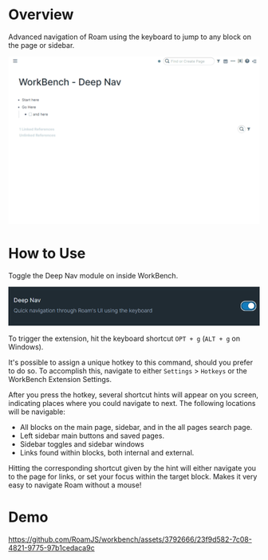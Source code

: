# Overview

Advanced navigation of Roam using the keyboard to jump to any block on the page or sidebar.

![](media/short-demo-deep-nav.gif)

# How to Use

Toggle the Deep Nav module on inside WorkBench.

![](media/toggle-deep-nav.png)

To trigger the extension, hit the keyboard shortcut `OPT + g` (`ALT + g` on Windows).

It's possible to assign a unique hotkey to this command, should you prefer to do so. To accomplish this, navigate to either `Settings` > `Hotkeys` or the WorkBench Extension Settings.

After you press the hotkey, several shortcut hints will appear on you screen, indicating places where you could navigate to next. The following locations will be navigable:

- All blocks on the main page, sidebar, and in the all pages search page.
- Left sidebar main buttons and saved pages.
- Sidebar toggles and sidebar windows
- Links found within blocks, both internal and external.

Hitting the corresponding shortcut given by the hint will either navigate you to the page for links, or set your focus within the target block. Makes it very easy to navigate Roam without a mouse!

# Demo

https://github.com/RoamJS/workbench/assets/3792666/23f9d582-7c08-4821-9775-97b1cedaca9c
